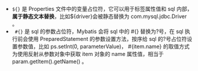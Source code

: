 - `${}` 是 Properties ⽂件中的变量占位符，它可以⽤于标签属性值和 sql 内部，**属于静态⽂本替换**，⽐如${driver}会被静态替换为 com.mysql.jdbc.Driver 。
- ` #{}` 是 sql 的参数占位符，Mybatis 会将 sql 中的 #{} 替换为?号，在 sql 执⾏前会使⽤ PreparedStatement 的参数设置⽅法，按序给 sql 的?号占位符设置参数值，⽐如 ps.setInt(0, parameterValue)， #{item.name} 的取值⽅式为使⽤反射从参数对象中获取 item 对象的 name 属性值，相当于 param.getItem().getName() 。


